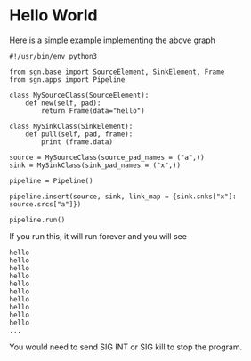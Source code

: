 # Hello World

Here is a simple example implementing the above graph

```{.python notest}
#!/usr/bin/env python3

from sgn.base import SourceElement, SinkElement, Frame
from sgn.apps import Pipeline

class MySourceClass(SourceElement):
    def new(self, pad):
        return Frame(data="hello")

class MySinkClass(SinkElement):
    def pull(self, pad, frame):
        print (frame.data)

source = MySourceClass(source_pad_names = ("a",))
sink = MySinkClass(sink_pad_names = ("x",))

pipeline = Pipeline()

pipeline.insert(source, sink, link_map = {sink.snks["x"]: source.srcs["a"]})

pipeline.run()
```

If you run this, it will run forever and you will see

```
hello
hello
hello
hello
hello
hello
hello
hello
hello
hello
...
```

You would need to send SIG INT or SIG kill to stop the program.

